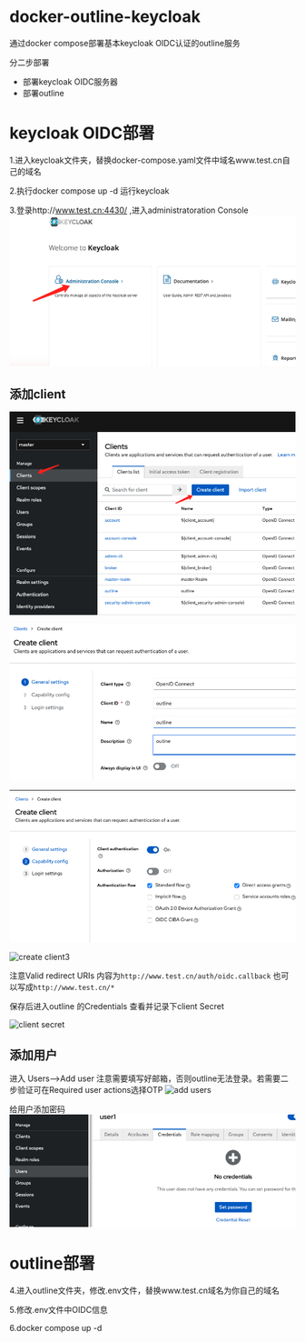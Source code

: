 # docker-outline-keycloak
通过docker compose部署基本keycloak OIDC认证的outline服务

分二步部署
* 部署keycloak OIDC服务器
* 部署outline

# keycloak OIDC部署
1.进入keycloak文件夹，替换docker-compose.yaml文件中域名www.test.cn自己的域名

2.执行docker compose up -d 运行keycloak

3.登录http://www.test.cn:4430/ ,进入administratoration Console
![admin console](./images/admin-console.png)

## 添加client

![add client](./images/create-client.png)

![create client1](./images/create-client1.png)

![create client2](./images/create-client2.png)

![create client3](./images/create-client3.png)

注意Valid redirect URIs 内容为`http://www.test.cn/auth/oidc.callback` 也可以写成`http://www.test.cn/*`

保存后进入outline 的Credentials 查看并记录下client Secret

![client secret](./images/client-credentials.png)

## 添加用户
进入 Users-->Add user
注意需要填写好邮箱，否则outline无法登录。若需要二步验证可在Required user actions选择OTP
![add users](./images/add-users.png)

给用户添加密码
![set-password](./images/set-password.png)


# outline部署
4.进入outline文件夹，修改.env文件，替换www.test.cn域名为你自己的域名

5.修改.env文件中OIDC信息

6.docker compose up -d
